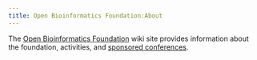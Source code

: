 ```yaml
---
title: Open Bioinformatics Foundation:About
---
```


The [Open Bioinformatics Foundation](OBF "wikilink") wiki site provides
information about the foundation, activities, and [sponsored
conferences](BOSC "wikilink").
